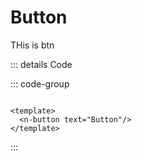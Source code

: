 # Button

THis is btn

<script setup>
import {NButton} from '@nova/components'
import '@nova/components/style.css'
</script>

<n-button text="Button" />

::: details Code

::: code-group

```vue [Template]

<template>
  <n-button text="Button"/>
</template>
```

:::
